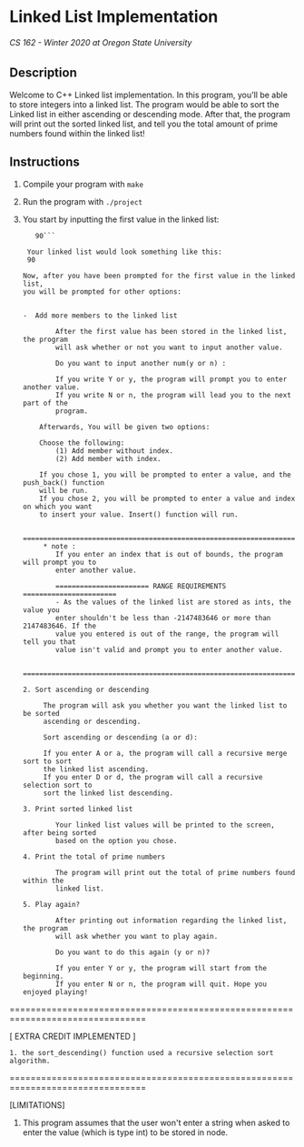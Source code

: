 # Linked List Implementation 
###### CS 162 - Winter 2020 at Oregon State University

## Description 

Welcome to C++ Linked list implementation. In this program, you'll be able to
store integers into a linked list. The program would be able to sort the Linked
list in either ascending or descending mode. After that, the program will print
out the sorted linked list, and tell you the total amount of prime numbers
found within the linked list!

## Instructions 
1. Compile your program with 
	```make```
2. Run the program with 
	```./project```
3. You start by inputting the first value in the linked list:

	```Please enter a number:
	   90```

	 Your linked list would look something like this:
	 90

	Now, after you have been prompted for the first value in the linked list,
	you will be prompted for other options:


	-  Add more members to the linked list

			After the first value has been stored in the linked list, the program
			will ask whether or not you want to input another value.

			Do you want to input another num(y or n) :

			If you write Y or y, the program will prompt you to enter another value.
			If you write N or n, the program will lead you to the next part of the
			program.

        Afterwards, You will be given two options: 

        Choose the following: 
            (1) Add member without index. 
            (2) Add member with index. 

        If you chose 1, you will be prompted to enter a value, and the push_back() function 
        will be run. 
        If you chose 2, you will be prompted to enter a value and index on which you want
        to insert your value. Insert() function will run.

        ===================================================================================
         * note : 
            If you enter an index that is out of bounds, the program will prompt you to 
            enter another value.

            ======================= RANGE REQUIREMENTS =======================
			- As the values of the linked list are stored as ints, the value you
			enter shouldn't be less than -2147483646 or more than 2147483646. If the
			value you entered is out of the range, the program will tell you that
			value isn't valid and prompt you to enter another value.

        ===================================================================================

	2. Sort ascending or descending

		 The program will ask you whether you want the linked list to be sorted
		 ascending or descending.

		 Sort ascending or descending (a or d):

		 If you enter A or a, the program will call a recursive merge sort to sort
		 the linked list ascending.
		 If you enter D or d, the program will call a recursive selection sort to
		 sort the linked list descending.

	3. Print sorted linked list

			Your linked list values will be printed to the screen, after being sorted
			based on the option you chose.

	4. Print the total of prime numbers

			The program will print out the total of prime numbers found within the
			linked list.

	5. Play again?

			After printing out information regarding the linked list, the program
			will ask whether you want to play again.

			Do you want to do this again (y or n)?

			If you enter Y or y, the program will start from the beginning.
			If you enter N or n, the program will quit. Hope you enjoyed playing!

================================================================================

 [ EXTRA CREDIT IMPLEMENTED ]

 	1. the sort_descending() function used a recursive selection sort algorithm.

================================================================================

 [LIMITATIONS]

 1. This program assumes that the user won't enter a string when asked to enter
    the value (which is type int) to be stored in node. 
